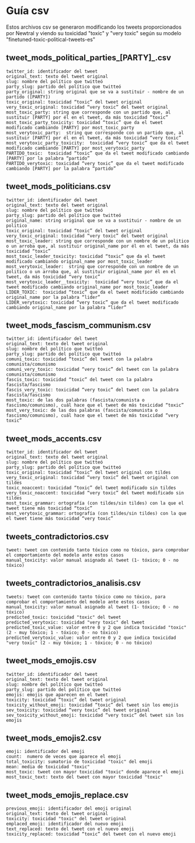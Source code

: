 # Guía csv
Estos archivos csv se generaron modificando los tweets proporcionados por Newtral y viendo su toxicidad "toxic" y "very toxic" según su modelo "finetuned-toxic-political-tweets-es"
## tweet_mods_political_parties_[PARTY]_.csv
    twitter_id: identificador del tweet
    original_text: texto del tweet original	
    slug: nombre del político que twitteó	
    party_slug: partido del político que twitteó	
    party_original: string original que se va a sustituir - nombre de un partido ([PARTY])	
    toxic_original: toxicidad “toxic” del tweet original	
    very_toxic_original: toxicidad “very toxic” del tweet original		
    most_toxic_party: string que corresponde con un partido que, al sustituir [PARTY] por él en el tweet, da más toxicidad “toxic” 	
    most_toxic_party_toxicity: toxicidad “toxic” que da el tweet modificado cambiando [PARTY] por most_toxic_party
    most_verytoxic_party:  string que corresponde con un partido que, al sustituir [PARTY] por él en el tweet, da más toxicidad “very toxic” 		
    most_verytoxic_party_toxicity:  toxicidad “very toxic” que da el tweet modificado cambiando [PARTY] por most_verytoxic_party
    PARTIDO_toxic:  toxicidad “toxic” que da el tweet modificado cambiando [PARTY] por la palabra “partido”	
    PARTIDO_verytoxic: toxicidad “very toxic” que da el tweet modificado cambiando [PARTY] por la palabra “partido”	

## tweet_mods_politicians.csv

    twitter_id: identificador del tweet
    original_text: texto del tweet original	
    slug: nombre del político que twitteó	
    party_slug: partido del político que twitteó	
    original_name: string original que se va a sustituir - nombre de un politico
    toxic_original: toxicidad “toxic” del tweet original	
    very_toxic_original: toxicidad “very toxic” del tweet original		
    most_toxic_leader: string que corresponde con un nombre de un politico o un arroba que, al sustituir original_name por él en el tweet, da más toxicidad “toxic” 	
    most_toxic_leader_toxicity: toxicidad “toxic” que da el tweet modificado cambiando original_name por most_toxic_leader
    most_verytoxic_leader:  string que corresponde con un nombre de un politico o un arroba que, al sustituir original_name por él en el tweet, da más toxicidad “very toxic” 	
    most_verytoxic_leader__toxicity:  toxicidad “very toxic” que da el tweet modificado cambiando original_name por most_toxic_leader
    LIDER_TOXIC:  toxicidad “toxic” que da el tweet modificado cambiando original_name por la palabra “lider”	
    LIDER_verytoxic: toxicidad “very toxic” que da el tweet modificado cambiando original_name por la palabra “lider”	
    
## tweet_mods_fascism_communism.csv

    twitter_id: identificador del tweet
    original_text: texto del tweet original	
    slug: nombre del político que twitteó	
    party_slug: partido del político que twitteó	
    comuni_toxic: toxicidad “toxic” del tweet con la palabra comunista/comunismo
    comuni_very_toxic: toxicidad “very toxic” del tweet con la palabra comunista/comunismo
    fascis_toxic: toxicidad “toxic” del tweet con la palabra fascista/fascismo
    fascis_very_toxic: toxicidad “very toxic” del tweet con la palabra fascista/fascismo
    most_toxic: de las dos palabras (fascista/comunista o fascismo/comunismo), cuál hace que el tweet de más toxicidad “toxic”
    most_very_toxic: de las dos palabras (fascista/comunista o fascismo/comunismo), cuál hace que el tweet de más toxicidad “very toxic”

## tweet_mods_accents.csv
	
    twitter_id: identificador del tweet
	original_text: texto del tweet original	
	slug: nombre del político que twitteó	
	party_slug: partido del político que twitteó	
    toxic_original: toxicidad “toxic” del tweet original con tildes
    very_toxic_original: toxicidad “very toxic” del tweet original con tildes
    toxic_noaccent: toxicidad “toxic” del tweet modificado sin tildes
    very_toxic_noaccent: toxicidad “very toxic” del tweet modificado sin tildes
    most_toxic_grammar: ortografía (con tildes/sin tildes) con la que el tweet tiene más toxicidad “toxic”
    most_verytoxic_grammar: ortografía (con tildes/sin tildes) con la que el tweet tiene más toxicidad “very toxic”
## tweets_contradictorios.csv

    tweet: tweet con contenido tanto tóxico como no tóxico, para comprobar el comportamiento del modelo ante estos casos
    manual_toxicity: valor manual asignado al tweet (1- tóxico; 0 - no tóxico)
    
## tweets_contradictorios_analisis.csv
    tweets: tweet con contenido tanto tóxico como no tóxico, para comprobar el comportamiento del modelo ante estos casos
    manual_toxicity: valor manual asignado al tweet (1- tóxico; 0 - no tóxico)
    predicted_toxic: toxicidad "toxic" del tweet
    predicted_verytoxic: toxicidad "very toxic" del tweet
    predicted_toxic_value: valor entre 0 y 2 que indica toxicidad "toxic" (2 - muy tóxico; 1 - tóxico; 0 - no tóxico)	
    predicted_verytoxic_value: valor entre 0 y 2 que indica toxicidad "very toxic" (2 - muy tóxico; 1 - tóxico; 0 - no tóxico)

## tweet_mods_emojis.csv

    twitter_id: identificador del tweet
    original_text: texto del tweet original	
    slug: nombre del político que twitteó	
    party_slug: partido del político que twitteó	
    emojis: emojis que aparecen en el tweet	
    toxicity: toxicidad “toxic” del tweet original	
    toxicity_without_emoji: toxicidad “toxic” del tweet sin los emojis		
    sev_toxicity: toxicidad “very toxic” del tweet original	
    sev_toxicity_without_emoji: toxicidad “very toxic” del tweet sin los emojis
   
## tweet_mods_emojis2.csv

    emoji: identificador del emoji
    count:  numero de veces que aparece el emoji	
    total_toxicity: sumatorio de toxicidad "toxic" del emoji	
    mean: media de toxicidad "toxic"
    most_toxic: tweet con mayor toxicidad "toxic" donde aparece el emoji
    most_toxic_text: texto del tweet con mayor toxicidad "toxic"
    
## tweet_mods_emojis_replace.csv

    previous_emoji: identificador del emoji original
    original_text: texto del tweet original	
    toxicity: toxicidad "toxic" del tweet original	
    emplaced_emoji: identificador del nuevo emoji	
    text_replaced: texto del tweet con el nuevo emoji	
    toxicity_replaced: toxicidad “toxic” del tweet con el nuevo emoji	
